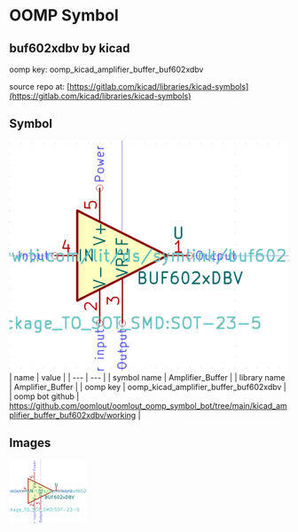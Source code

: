 # OOMP Symbol  
## buf602xdbv  by kicad  
  
oomp key: oomp_kicad_amplifier_buffer_buf602xdbv  
  
source repo at: [https://gitlab.com/kicad/libraries/kicad-symbols](https://gitlab.com/kicad/libraries/kicad-symbols)  
## Symbol  
  
[![working.png](working_600.png)](working.png)  
| name | value | 
| --- | --- | 
| symbol name | Amplifier_Buffer | 
| library name | Amplifier_Buffer | 
| oomp key | oomp_kicad_amplifier_buffer_buf602xdbv | 
| oomp bot github | https://github.com/oomlout/oomlout_oomp_symbol_bot/tree/main/kicad_amplifier_buffer_buf602xdbv/working | 
## Images  
  
[![working.png](working_140.png)](working.png)  
